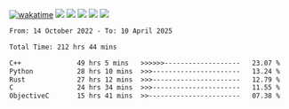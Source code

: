 [![wakatime](https://wakatime.com/badge/user/368879df-dc38-4b1a-86c4-8a2054a0e074.svg)](https://wakatime.com/@368879df-dc38-4b1a-86c4-8a2054a0e074)
<img src="https://img.shields.io/badge/Windows-0078D6?style=flat&logo=Windows&logoColor=white">
<img src="https://img.shields.io/badge/IntelliJ_IDEA-000000.svg?style=flat&logo=IntelliJ-IDEA&logoColor=white">
<img src="https://img.shields.io/badge/CLion-000000.svg?style=flat&logo=CLion&logoColor=white">
<img src="https://img.shields.io/badge/Visual_Studio_Code-007ACC?style=flat&logo=Visual-Studio-Code&logoColor=white">
<img src="https://img.shields.io/badge/Discord-5865F2?label=kano42&style=flat&logo=discord&logoColor=white">
<br>


<!--START_SECTION:waka-->

```txt
From: 14 October 2022 - To: 10 April 2025

Total Time: 212 hrs 44 mins

C++              49 hrs 5 mins   >>>>>>-------------------   23.07 %
Python           28 hrs 10 mins  >>>----------------------   13.24 %
Rust             27 hrs 12 mins  >>>----------------------   12.79 %
C                24 hrs 34 mins  >>>----------------------   11.55 %
ObjectiveC       15 hrs 41 mins  >>-----------------------   07.38 %
```

<!--END_SECTION:waka-->

